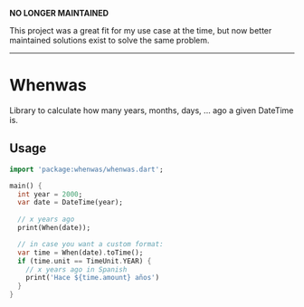 **NO LONGER MAINTAINED**

This project was a great fit for my use case at the time, but now better maintained solutions exist to solve the same problem.

---

# Whenwas
Library to calculate how many years, months, days, ... ago a given DateTime is.

## Usage
```dart
import 'package:whenwas/whenwas.dart';

main() {
  int year = 2000;
  var date = DateTime(year);
  
  // x years ago
  print(When(date));

  // in case you want a custom format:
  var time = When(date).toTime();
  if (time.unit == TimeUnit.YEAR) {
    // x years ago in Spanish
    print('Hace ${time.amount} años')
  }
}
```
